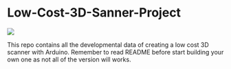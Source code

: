 # Low-Cost-3D-Sanner-Project
<img src="https://raw.githubusercontent.com/tobychui/Low-Cost-3D-Sanner-Project/master/Project%20Banner.png">

This repo contains all the developmental data of creating a low cost 3D scanner with Arduino. Remember to read README before start building your own one as not all of the version will works.

